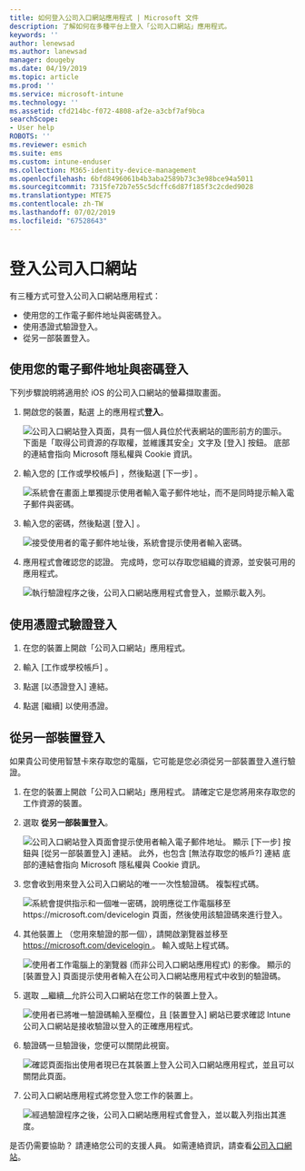```yaml
---
title: 如何登入公司入口網站應用程式 | Microsoft 文件
description: 了解如何在多種平台上登入「公司入口網站」應用程式。
keywords: ''
author: lenewsad
ms.author: lanewsad
manager: dougeby
ms.date: 04/19/2019
ms.topic: article
ms.prod: ''
ms.service: microsoft-intune
ms.technology: ''
ms.assetid: cfd214bc-f072-4808-af2e-a3cbf7af9bca
searchScope:
- User help
ROBOTS: ''
ms.reviewer: esmich
ms.suite: ems
ms.custom: intune-enduser
ms.collection: M365-identity-device-management
ms.openlocfilehash: 6bfd8496061b4b3aba2589b73c3e98bce94a5011
ms.sourcegitcommit: 7315fe72b7e55c5dcffc6d87f185f3c2cded9028
ms.translationtype: MTE75
ms.contentlocale: zh-TW
ms.lasthandoff: 07/02/2019
ms.locfileid: "67528643"
---
```

# <a name="sign-in-to-company-portal"></a>登入公司入口網站  

有三種方式可登入公司入口網站應用程式：

* 使用您的工作電子郵件地址與密碼登入。  
* 使用憑證式驗證登入。  
* 從另一部裝置登入。    


## <a name="sign-in-with-your-email-address-and-password"></a>使用您的電子郵件地址與密碼登入
下列步驟說明將適用於 iOS 的公司入口網站的螢幕擷取畫面。  

1. 開啟您的裝置，點選 上的應用程式**登入**。  

   ![公司入口網站登入頁面，具有一個人員位於代表網站的圖形前方的圖示。 下面是「取得公司資源的存取權，並維護其安全」文字及 [登入] 按鈕。 底部的連結會指向 Microsoft 隱私權與 Cookie 資訊。](/intune-user-help/media/cp_ios_aad_signin_after_1804_001.png)



2. 輸入您的 [工作或學校帳戶]  ，然後點選 [下一步]  。

   ![系統會在畫面上單獨提示使用者輸入電子郵件地址，而不是同時提示輸入電子郵件與密碼。](/intune-user-help/media/cp_ios_aad_signin_after_1804_002.png)

3. 輸入您的密碼，然後點選 [登入]  。

   ![接受使用者的電子郵件地址後，系統會提示使用者輸入密碼。](/intune-user-help/media/cp_ios_aad_signin_after_1804_003.png)

4. 應用程式會確認您的認證。 完成時，您可以存取您組織的資源，並安裝可用的應用程式。  

   ![執行驗證程序之後，公司入口網站應用程式會登入，並顯示載入列。](/intune-user-help/media/cp_ios_aad_signin_after_1804_004.png)

## <a name="sign-in-with-certificate-based-authentication"></a>使用憑證式驗證登入

1. 在您的裝置上開啟「公司入口網站」應用程式。  

2. 輸入 [工作或學校帳戶]  。  

3. 點選 [以憑證登入]  連結。  

4. 點選 [繼續]  以使用憑證。  

## <a name="sign-in-from-another-device"></a>從另一部裝置登入

如果貴公司使用智慧卡來存取您的電腦，它可能是您必須從另一部裝置登入進行驗證。  

1. 在您的裝置上開啟「公司入口網站」應用程式。 請確定它是您將用來存取您的工作資源的裝置。       

1. 選取 **從另一部裝置登入**。  

   ![公司入口網站登入頁面會提示使用者輸入電子郵件地址。  顯示 [下一步] 按鈕與 [從另一部裝置登入] 連結。 此外，也包含 [無法存取您的帳戶?] 連結 底部的連結會指向 Microsoft 隱私權與 Cookie 資訊。](/intune-user-help/media/cp_ios_aad_signin_after_1804_005.png)

2. 您會收到用來登入公司入口網站的唯一一次性驗證碼。 複製程式碼。

   ![系統會提供指示和一個唯一密碼，說明應從工作電腦移至 https://microsoft.com/devicelogin 頁面，然後使用該驗證碼來進行登入。](/intune-user-help/media/cp_ios_aad_signin_after_1804_006.png)

3. 其他裝置上 （您用來驗證的那一個），請開啟瀏覽器並移至[ https://microsoft.com/devicelogin ](https://microsoft.com/devicelogin)。 輸入或貼上程式碼。  

   ![使用者工作電腦上的瀏覽器 (而非公司入口網站應用程式) 的影像。 顯示的 [裝置登入] 頁面提示使用者輸入在公司入口網站應用程式中收到的驗證碼。](/intune/media/cp_ios_aad_signin_from_another_device_after_1704_004.png)

4. 選取 __繼續__允許公司入口網站在您工作的裝置上登入。   

   ![使用者已將唯一驗證碼輸入至欄位，且 [裝置登入] 網站已要求確認 Intune 公司入口網站是接收驗證以登入的正確應用程式。](/intune/media/cp_ios_aad_signin_from_another_device_after_1704_005.png)

5. 驗證碼一旦驗證後，您便可以關閉此視窗。  

   ![確認頁面指出使用者現已在其裝置上登入公司入口網站應用程式，並且可以關閉此頁面。](/intune/media/cp_ios_aad_signin_from_another_device_after_1704_006.png)

6. 公司入口網站應用程式將您登入您工作的裝置上。  

   ![經過驗證程序之後，公司入口網站應用程式會登入，並以載入列指出其進度。](/intune-user-help/media/cp_ios_aad_signin_after_1804_007.png)

是否仍需要協助？ 請連絡您公司的支援人員。 如需連絡資訊，請查看[公司入口網站](https://go.microsoft.com/fwlink/?linkid=2010980)。  
